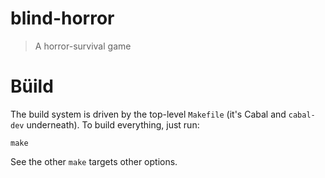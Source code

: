 blind-horror
============

> A horror-survival game

Büild
=====

The build system is driven by the top-level `Makefile` (it's Cabal and
`cabal-dev` underneath).  To build everything, just run:

    make

See the other `make` targets other options.
